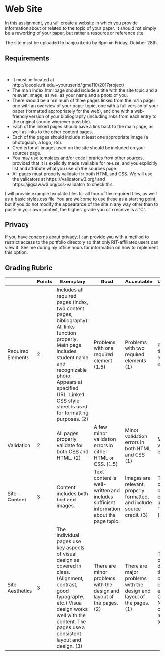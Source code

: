 # Web Site

In this assignment, you will create a website in which you provide information about or related to the topic of your paper. It should not simply be a reworking of your paper, but rather a resource or reference site.  

The site must be uploaded to banjo.rit.edu by 6pm on Friday, October 28th. 

## Requirements
  
  - It must be located at http&#58;://people.rit.edu/~youruserid/igme110/2017project/
  - The main index.html page should include a title with the site topic and a relevant image, as well as your name and a photo of you. 
  - There should be a minimum of three pages linked from the main page: one with an overview of your paper topic, one with a full version of your paper (formatted appropriately for the web), and one with a web-friendly version of your bibliography (including links from each entry to the original source wherever possible). 
  - Each of the linked pages should have a link back to the main page, as well as links to the other content pages.
  - Each of the pages should include at least one appropriate image (a photograph, a logo, etc).
  - Credits for all images used on the site should be included on your sources page.
  - You may use templates and/or code libraries from other sources, provided that it is explicitly made available for re-use, and you explicitly list and attribute what you use on the sources page. 
  - All pages must properly validate for both HTML and CSS. We will use the validators at https&#58;://validator.w3.org/ and https&#58;://jigsaw.w3.org/css-validator/ to check this. 

I will provide example template files for all four of the required files, as well as a basic styles.css file. You are welcome to use these as a starting point, but if you do not modify the appearance of the site in any way other than to paste in your own content, the highest grade you can receive is a “C”. 

## Privacy
If you have concerns about privacy, I can provide you with a method to restrict access to the portfolio directory so that only RIT-affiliated users can view it. See me during my office hours for information on how to implement this option. 


## Grading Rubric

| | Points | Exemplary | Good | Acceptable | Unacceptable |
|-| ------ | --------- | ---- | ---------- | ------------ |
Required Elements | 2 | Includes all required pages (index, two content pages, bibliography). All links function properly. Main page includes student name and recognizable photo. Appears at specified URL. Linked CSS style sheet is used for formatting purposes. (2) | Problems with one required element (1.5) | Problems with two required elements (1) | Problems with three or more required elements. (0) |
| Validation | 2 | All pages properly validate for both CSS and HTML. (2) | A few minor validation errors in either HTML or CSS. (1.5) | Minor validation errors in both HTML and CSS (1) | Major validation errors. (0) |
| Site Content | 3 | Content includes both text and images. | Text content is well-written and includes sufficient information about the page topic. | Images are relevant, properly formatted, and include source credit. (3) | There are problems with one of the criteria listed under "exemplary". (2) | There are problems with two of the criteria listed under "exemplary". (1) | There are problems with three or more criteria listed under "exemplary". |
| Site Aesthetics | 3 | The individual pages use key aspects of visual design as covered in class. (Alignment, contrast, good typography, etc.) Visual design works well with the content. The pages use a consistent layout and design. (3) | There are minor problems with the design and layout of the pages. (2) | There are major problems with the design and layout of the pages. (1) | The pages are poorly designed, and there is little or no use of consistent elements. <br>OR<br>No design changes were made from template.(0) |